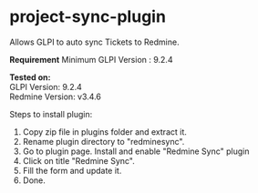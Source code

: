 # project-sync-plugin
Allows GLPI to auto sync Tickets to Redmine.

**Requirement**
Minimum GLPI Version : 9.2.4

**Tested on:**  
GLPI Version: 9.2.4  
Redmine Version: v3.4.6

Steps to install plugin:
1) Copy zip file in plugins folder and extract it.
2) Rename plugin directory to "redminesync".
3) Go to plugin page. Install and enable "Redmine Sync" plugin
4) Click on title "Redmine Sync".
5) Fill the form and update it.
6) Done.

